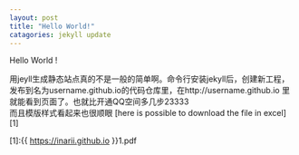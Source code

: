 ```yaml
---
layout: post
title: "Hello World!"
catagories: jekyll update
---
```

Hello World !

 用jeyll生成静态站点真的不是一般的简单啊。命令行安装jekyll后，创建新工程，发布到名为username.github.io的代码仓库里，在http://username.github.io 
 里就能看到页面了。也就比开通QQ空间多几步23333<br>
 而且模版样式看起来也很顺眼
[here is possible to download the file in excel][1]

[1]:{{ https://inarii.github.io }}1.pdf
